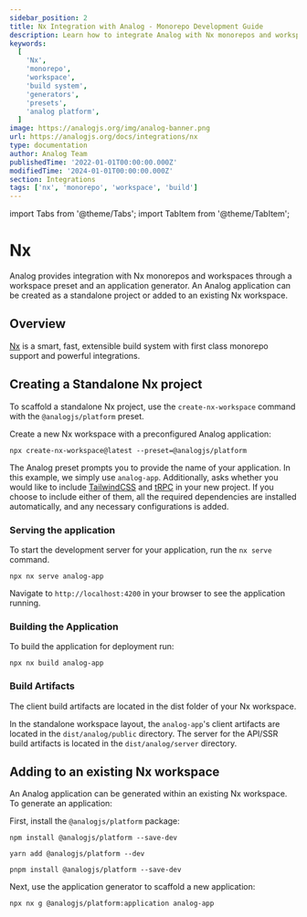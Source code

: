 ```yaml
---
sidebar_position: 2
title: Nx Integration with Analog - Monorepo Development Guide
description: Learn how to integrate Analog with Nx monorepos and workspaces. Create standalone Nx projects, add Analog to existing workspaces, and leverage Nx's powerful build system.
keywords:
  [
    'Nx',
    'monorepo',
    'workspace',
    'build system',
    'generators',
    'presets',
    'analog platform',
  ]
image: https://analogjs.org/img/analog-banner.png
url: https://analogjs.org/docs/integrations/nx
type: documentation
author: Analog Team
publishedTime: '2022-01-01T00:00:00.000Z'
modifiedTime: '2024-01-01T00:00:00.000Z'
section: Integrations
tags: ['nx', 'monorepo', 'workspace', 'build']
---
```


import Tabs from '@theme/Tabs';
import TabItem from '@theme/TabItem';

# Nx

Analog provides integration with Nx monorepos and workspaces through a workspace preset and an application generator. An Analog application can be created as a standalone project or added to an existing Nx workspace.

## Overview

[Nx](https://nx.dev) is a smart, fast, extensible build system with first class monorepo support and powerful integrations.

## Creating a Standalone Nx project

To scaffold a standalone Nx project, use the `create-nx-workspace` command with the `@analogjs/platform` preset.

Create a new Nx workspace with a preconfigured Analog application:

```shell title="Create Nx workspace with Analog preset"
npx create-nx-workspace@latest --preset=@analogjs/platform
```

The Analog preset prompts you to provide the name of your application. In this example, we simply use `analog-app`.
Additionally, asks whether you would like to include [TailwindCSS](https://tailwindcss.com) and [tRPC](https://trpc.io) in your new project.
If you choose to include either of them, all the required dependencies are installed automatically,
and any necessary configurations is added.

### Serving the application

To start the development server for your application, run the `nx serve` command.

```shell title="Serve Analog application in Nx workspace"
npx nx serve analog-app
```

Navigate to `http://localhost:4200` in your browser to see the application running.

### Building the Application

To build the application for deployment run:

```shell title="Build Analog application in Nx workspace"
npx nx build analog-app
```

### Build Artifacts

The client build artifacts are located in the dist folder of your Nx workspace.

In the standalone workspace layout, the `analog-app`'s client artifacts are located in the `dist/analog/public` directory.
The server for the API/SSR build artifacts is located in the `dist/analog/server` directory.

## Adding to an existing Nx workspace

An Analog application can be generated within an existing Nx workspace. To generate an application:

First, install the `@analogjs/platform` package:

<Tabs groupId="package-manager">
  <TabItem value="npm">

```shell title="Install Analog platform package with npm"
npm install @analogjs/platform --save-dev
```

  </TabItem>

  <TabItem label="Yarn" value="yarn">

```shell title="Install Analog platform package with Yarn"
yarn add @analogjs/platform --dev
```

  </TabItem>

  <TabItem value="pnpm">

```shell title="Install Analog platform package with pnpm"
pnpm install @analogjs/platform --save-dev
```

  </TabItem>
</Tabs>

Next, use the application generator to scaffold a new application:

```shell
npx nx g @analogjs/platform:application analog-app
```
